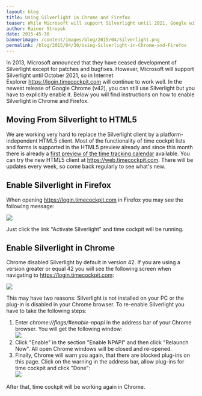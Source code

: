 ```yaml
---
layout: blog
title: Using Silverlight in Chrome and Firefox
teaser: While Microsoft will support Silverlight until 2021, Google will remove support already this year. If you want to use Silverlight in the new release of Google Chrome (v42), you have to enable it. In this blog article we describe how this can be done.
author: Rainer Stropek
date: 2015-45-30
bannerimage: /content/images/blog/2015/04/Silverlight.png
permalink: /blog/2015/04/30/Using-Silverlight-in-Chrome-and-Firefox
---
```


<p xmlns="http://www.w3.org/1999/xhtml">In 2013, Microsoft announced that they have ceased development of Silverlight except for patches and bugfixes. However, Microsoft will support Silverlight until October 2021, so in Internet Explorer <a href="https://login.timecockpit.com/">https://login.timecockpit.com</a> will continue to work well. In the newest release of Google Chrome (v42), you can still use Silverlight but you have to explicitly enable it. Below you will find instructions on how to enable Silverlight in Chrome and Firefox.<br /></p><h2 xmlns="http://www.w3.org/1999/xhtml">Moving From Silverlight to HTML5</h2><p xmlns="http://www.w3.org/1999/xhtml">We are working very hard to replace the Silverlight client by a platform-<span lang="EN-US">independent</span> HTML5 client. Most of the functionality of time cockpit lists and forms is supported in the HTML5 preview already and since this month there is already a <a href="~/blog/2015/04/30/New-in-Version-May-2015-A-Glimpse-at-the-HTML5-Calendar">first preview of the time tracking calendar</a> available. You can try the new HTML5 client at <a href="https://web.timecockpit.com" target="_blank">https://web.timecockpit.com</a>. There will be updates every week, so come back regularly to see what's new.</p><h2 xmlns="http://www.w3.org/1999/xhtml">Enable Silverlight in Firefox
<br /></h2><p xmlns="http://www.w3.org/1999/xhtml">When opening <a href="https://login.timecockpit.com/" target="_blank">https://login.timecockpit.com</a> in Firefox you may see the following message:</p><p xmlns="http://www.w3.org/1999/xhtml">
  <img src="{{site.baseurl}}/content/images/blog/2015/04/firefox-silverlight.png" />
</p><p xmlns="http://www.w3.org/1999/xhtml">Just click the link "Activate Silverlight" and time cockpit will be running.</p><h2 xmlns="http://www.w3.org/1999/xhtml">Enable Silverlight in Chrome</h2><p xmlns="http://www.w3.org/1999/xhtml">Chrome disabled Silverlight by default in version 42. If you are using a version greater or equal 42 you will see the following screen when navigating to <a href="https://login.timecockpit.com/" target="_blank">https://login.timecockpit.com</a>:<br /></p><p xmlns="http://www.w3.org/1999/xhtml">
  <img src="{{site.baseurl}}/content/images/blog/2015/04/chrome-silverlight.png" />
</p><p xmlns="http://www.w3.org/1999/xhtml">This may have two reasons: Silverlight is not installed on your PC or the plug-in is disabled in your Chrome browser. To re-enable Silverlight you have to take the following steps:</p><ol xmlns="http://www.w3.org/1999/xhtml">
  <li>Enter <em>chrome://flags/#enable-npapi</em> in the address bar of your Chrome browser. You will get the following window:
<br /><img src="{{site.baseurl}}/content/images/blog/2015/04/chrome-enable-npapi.png" /></li>
  <li>Click "Enable" in the section "Enable NPAPI" and then click "Relaunch Now". All open Chrome windows will be closed and re-opened.</li>
  <li>Finally, Chrome will warn you again, that there are blocked plug-ins on this page. Click on the warning in the address bar, allow plug-ins for time cockpit and click "Done":
<br /><img src="{{site.baseurl}}/content/images/blog/2015/04/chrome-allow-plug-ins.png" /></li>
</ol><p xmlns="http://www.w3.org/1999/xhtml">After that, time cockpit will be working again in Chrome.</p>